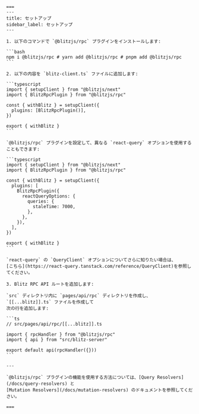     ===
    ---
    title: セットアップ
    sidebar_label: セットアップ
    ---
    
    1. 以下のコマンドで `@blitzjs/rpc` プラグインをインストールします:
    
    ```bash
    npm i @blitzjs/rpc # yarn add @blitzjs/rpc # pnpm add @blitzjs/rpc
    ```
    
    2. 以下の内容を `blitz-client.ts` ファイルに追加します:
    
    ```typescript
    import { setupClient } from "@blitzjs/next"
    import { BlitzRpcPlugin } from "@blitzjs/rpc"
    
    const { withBlitz } = setupClient({
      plugins: [BlitzRpcPlugin()],
    })
    
    export { withBlitz }
    ```
    
    `@blitzjs/rpc` プラグインを設定して、異なる `react-query` オプションを使用することもできます:
    
    ```typescript
    import { setupClient } from "@blitzjs/next"
    import { BlitzRpcPlugin } from "@blitzjs/rpc"
    
    const { withBlitz } = setupClient({
      plugins: [
        BlitzRpcPlugin({
          reactQueryOptions: {
            queries: {
              staleTime: 7000,
            },
          },
        }),
      ],
    })
    
    export { withBlitz }
    ```
    
    `react-query` の `QueryClient` オプションについてさらに知りたい場合は、
    [こちら](https://react-query.tanstack.com/reference/QueryClient)を参照してください。
    
    3. Blitz RPC API ルートを追加します:
    
    `src` ディレクトリ内に `pages/api/rpc` ディレクトリを作成し、`[[...blitz]].ts` ファイルを作成して
    次の行を追加します:
    
    ```ts
    // src/pages/api/rpc/[[...blitz]].ts
    
    import { rpcHandler } from "@blitzjs/rpc"
    import { api } from "src/blitz-server"
    
    export default api(rpcHandler({}))
    ```
    
    ---
    
    `@blitzjs/rpc` プラグインの機能を使用する方法については、[Query Resolvers](/docs/query-resolvers) と
    [Mutation Resolvers](/docs/mutation-resolvers) のドキュメントを参照してください。
    
    ===